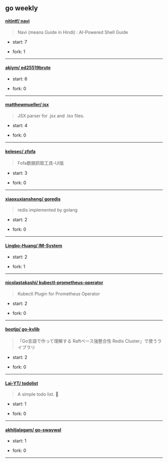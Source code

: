 ## go weekly

#### [nitintf/ navi](https://github.com/nitintf/navi)
>  Navi (means Guide in Hindi) : AI-Powered Shell Guide
+ start: 7
+ fork: 1
---
#### [akiym/ ed25519brute](https://github.com/akiym/ed25519brute)
>  
+ start: 6
+ fork: 0
---
#### [matthewmueller/ jsx](https://github.com/matthewmueller/jsx)
>  JSX parser for .jsx and .tsx files.
+ start: 4
+ fork: 0
---
#### [kelesec/ zfofa](https://github.com/kelesec/zfofa)
>  Fofa数据抓取工具-UI版
+ start: 3
+ fork: 0
---
#### [xiaoxuxiansheng/ goredis](https://github.com/xiaoxuxiansheng/goredis)
>  redis implemented by golang
+ start: 2
+ fork: 0
---
#### [Lingbo-Huang/ IM-System](https://github.com/Lingbo-Huang/IM-System)
>  
+ start: 2
+ fork: 1
---
#### [nicolastakashi/ kubectl-prometheus-operator](https://github.com/nicolastakashi/kubectl-prometheus-operator)
>  Kubectl Plugin for Prometheus Operator
+ start: 2
+ fork: 0
---
#### [bootjp/ go-kvlib](https://github.com/bootjp/go-kvlib)
>  「Go言語で作って理解する Raftベース強整合性 Redis Cluster」で使うライブラリ
+ start: 2
+ fork: 0
---
#### [Lai-YT/ todolist](https://github.com/Lai-YT/todolist)
>  A simple todo list. :memo:
+ start: 1
+ fork: 0
---
#### [akhiljalagam/ go-swaywal](https://github.com/akhiljalagam/go-swaywal)
>  
+ start: 1
+ fork: 0
---